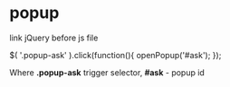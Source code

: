# popup

link jQuery before js file

$( '.popup-ask' ).click(function(){
  openPopup('#ask');
});

Where **.popup-ask** trigger selector, **#ask** - popup id
